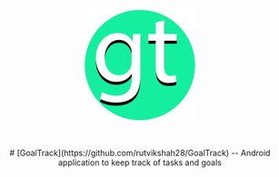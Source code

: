 <p align = "center"><img src="./img/logo%20round.png" width = "200" height = "200" /></p> <br />

<p align = "center"> 
# [GoalTrack](https://github.com/rutvikshah28/GoalTrack) -- Android application to keep track of tasks and goals
</p>



